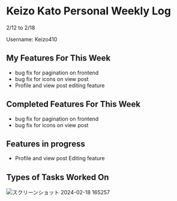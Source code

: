 # Keizo Kato Personal Weekly Log

2/12 to 2/18

Username: Keizo410

## My Features For This Week

- bug fix for pagination on frontend
- bug fix for icons on view post
- Profile and view post editing feature

## Completed Features For This Week

- bug fix for pagination on frontend
- bug fix for icons on view post

## Features in progress

- Profile and view post Editing feature

## Types of Tasks Worked On

![スクリーンショット 2024-02-18 165257](https://github.com/COSC-499-W2023/year-long-project-team-21/assets/90278067/4f5657e4-ab86-4c6e-bc9c-c46ac1e8956b)
